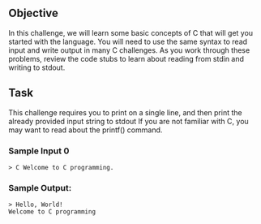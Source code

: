 ## Objective
In this challenge, we will learn some basic concepts of C that will get you started with the language.
You will need to use the same syntax to read input and write output in many C challenges.
As you work through these problems, review the code stubs to learn about reading from stdin and writing to stdout.

## Task
This challenge requires you to print  on a single line, and then print the already provided input string to stdout
If you are not familiar with C, you may want to read about the printf() command.


### Sample Input 0
```
> C Welcome to C programming.
```

### Sample Output:
```
> Hello, World!
Welcome to C programming
```
